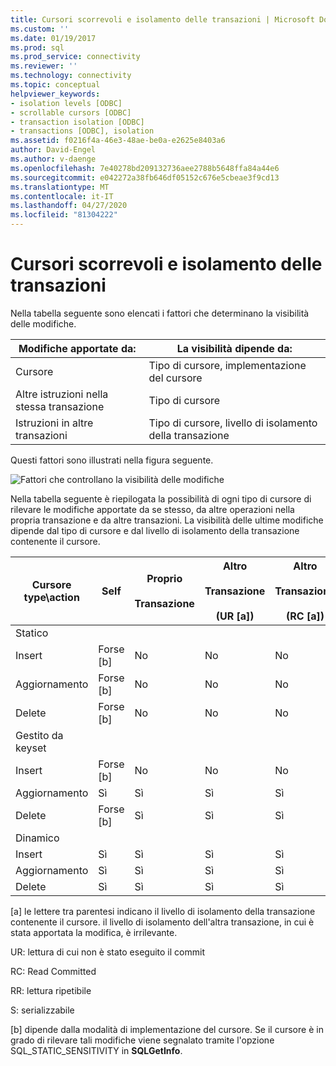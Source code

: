 ```yaml
---
title: Cursori scorrevoli e isolamento delle transazioni | Microsoft Docs
ms.custom: ''
ms.date: 01/19/2017
ms.prod: sql
ms.prod_service: connectivity
ms.reviewer: ''
ms.technology: connectivity
ms.topic: conceptual
helpviewer_keywords:
- isolation levels [ODBC]
- scrollable cursors [ODBC]
- transaction isolation [ODBC]
- transactions [ODBC], isolation
ms.assetid: f0216f4a-46e3-48ae-be0a-e2625e8403a6
author: David-Engel
ms.author: v-daenge
ms.openlocfilehash: 7e40278bd209132736aee2788b5648ffa84a44e6
ms.sourcegitcommit: e042272a38fb646df05152c676e5cbeae3f9cd13
ms.translationtype: MT
ms.contentlocale: it-IT
ms.lasthandoff: 04/27/2020
ms.locfileid: "81304222"
---
```

# <a name="scrollable-cursors-and-transaction-isolation"></a>Cursori scorrevoli e isolamento delle transazioni
Nella tabella seguente sono elencati i fattori che determinano la visibilità delle modifiche.  
  
|Modifiche apportate da:|La visibilità dipende da:|  
|----------------------|----------------------------|  
|Cursore|Tipo di cursore, implementazione del cursore|  
|Altre istruzioni nella stessa transazione|Tipo di cursore|  
|Istruzioni in altre transazioni|Tipo di cursore, livello di isolamento della transazione|  
  
 Questi fattori sono illustrati nella figura seguente.  
  
 ![Fattori che controllano la visibilità delle modifiche](../../../odbc/reference/develop-app/media/pr23.gif "pr23")  
  
 Nella tabella seguente è riepilogata la possibilità di ogni tipo di cursore di rilevare le modifiche apportate da se stesso, da altre operazioni nella propria transazione e da altre transazioni. La visibilità delle ultime modifiche dipende dal tipo di cursore e dal livello di isolamento della transazione contenente il cursore.  
  
|Cursore type\action|Self|Proprio<br /><br /> Transazione|Altro<br /><br /> Transazione<br /><br /> (UR [a])|Altro<br /><br /> Transazione<br /><br /> (RC [a])|Altro<br /><br /> Transazione<br /><br /> (RR [a])|Altro<br /><br /> Transazione<br /><br /> (S [a])|  
|-------------------------|----------|-----------------|----------------------------------|----------------------------------|----------------------------------|---------------------------------|  
|Statico|||||||  
|Insert|Forse [b]|No|No|No|No|No|  
|Aggiornamento|Forse [b]|No|No|No|No|No|  
|Delete|Forse [b]|No|No|No|No|No|  
|Gestito da keyset|||||||  
|Insert|Forse [b]|No|No|No|No|No|  
|Aggiornamento|Sì|Sì|Sì|Sì|No|No|  
|Delete|Forse [b]|Sì|Sì|Sì|No|No|  
|Dinamico|||||||  
|Insert|Sì|Sì|Sì|Sì|Sì|No|  
|Aggiornamento|Sì|Sì|Sì|Sì|No|No|  
|Delete|Sì|Sì|Sì|Sì|No|No|  
  
 [a] le lettere tra parentesi indicano il livello di isolamento della transazione contenente il cursore. il livello di isolamento dell'altra transazione, in cui è stata apportata la modifica, è irrilevante.  
  
 UR: lettura di cui non è stato eseguito il commit  
  
 RC: Read Committed  
  
 RR: lettura ripetibile  
  
 S: serializzabile  
  
 [b] dipende dalla modalità di implementazione del cursore. Se il cursore è in grado di rilevare tali modifiche viene segnalato tramite l'opzione SQL_STATIC_SENSITIVITY in **SQLGetInfo**.
